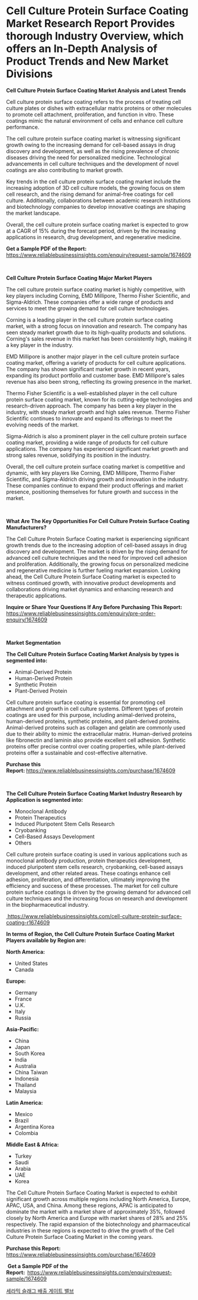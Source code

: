 <p><h1>Cell Culture Protein Surface Coating Market Research Report Provides thorough Industry Overview, which offers an In-Depth Analysis of Product Trends and New Market Divisions</h1></p><p><strong>Cell Culture Protein Surface Coating Market Analysis and Latest Trends</strong></p>
<p><p>Cell culture protein surface coating refers to the process of treating cell culture plates or dishes with extracellular matrix proteins or other molecules to promote cell attachment, proliferation, and function in vitro. These coatings mimic the natural environment of cells and enhance cell culture performance.</p><p>The cell culture protein surface coating market is witnessing significant growth owing to the increasing demand for cell-based assays in drug discovery and development, as well as the rising prevalence of chronic diseases driving the need for personalized medicine. Technological advancements in cell culture techniques and the development of novel coatings are also contributing to market growth.</p><p>Key trends in the cell culture protein surface coating market include the increasing adoption of 3D cell culture models, the growing focus on stem cell research, and the rising demand for animal-free coatings for cell culture. Additionally, collaborations between academic research institutions and biotechnology companies to develop innovative coatings are shaping the market landscape.</p><p>Overall, the cell culture protein surface coating market is expected to grow at a CAGR of 15% during the forecast period, driven by the increasing applications in research, drug development, and regenerative medicine.</p></p>
<p><strong>Get a Sample PDF of the Report:&nbsp;</strong> <a href="https://www.reliablebusinessinsights.com/enquiry/request-sample/1674609">https://www.reliablebusinessinsights.com/enquiry/request-sample/1674609</a></p>
<p>&nbsp;</p>
<p><strong>Cell Culture Protein Surface Coating Major Market Players</strong></p>
<p><p>The cell culture protein surface coating market is highly competitive, with key players including Corning, EMD Millipore, Thermo Fisher Scientific, and Sigma-Aldrich. These companies offer a wide range of products and services to meet the growing demand for cell culture technologies.</p><p>Corning is a leading player in the cell culture protein surface coating market, with a strong focus on innovation and research. The company has seen steady market growth due to its high-quality products and solutions. Corning's sales revenue in this market has been consistently high, making it a key player in the industry.</p><p>EMD Millipore is another major player in the cell culture protein surface coating market, offering a variety of products for cell culture applications. The company has shown significant market growth in recent years, expanding its product portfolio and customer base. EMD Millipore's sales revenue has also been strong, reflecting its growing presence in the market.</p><p>Thermo Fisher Scientific is a well-established player in the cell culture protein surface coating market, known for its cutting-edge technologies and research-driven approach. The company has been a key player in the industry, with steady market growth and high sales revenue. Thermo Fisher Scientific continues to innovate and expand its offerings to meet the evolving needs of the market.</p><p>Sigma-Aldrich is also a prominent player in the cell culture protein surface coating market, providing a wide range of products for cell culture applications. The company has experienced significant market growth and strong sales revenue, solidifying its position in the industry.</p><p>Overall, the cell culture protein surface coating market is competitive and dynamic, with key players like Corning, EMD Millipore, Thermo Fisher Scientific, and Sigma-Aldrich driving growth and innovation in the industry. These companies continue to expand their product offerings and market presence, positioning themselves for future growth and success in the market.</p></p>
<p>&nbsp;</p>
<p><strong>What Are The Key Opportunities For Cell Culture Protein Surface Coating Manufacturers?</strong></p>
<p><p>The Cell Culture Protein Surface Coating market is experiencing significant growth trends due to the increasing adoption of cell-based assays in drug discovery and development. The market is driven by the rising demand for advanced cell culture techniques and the need for improved cell adhesion and proliferation. Additionally, the growing focus on personalized medicine and regenerative medicine is further fueling market expansion. Looking ahead, the Cell Culture Protein Surface Coating market is expected to witness continued growth, with innovative product developments and collaborations driving market dynamics and enhancing research and therapeutic applications.</p></p>
<p><strong>Inquire or Share Your Questions If Any Before Purchasing This Report:</strong> <a href="https://www.reliablebusinessinsights.com/enquiry/pre-order-enquiry/1674609">https://www.reliablebusinessinsights.com/enquiry/pre-order-enquiry/1674609</a></p>
<p>&nbsp;</p>
<p><strong>Market Segmentation</strong></p>
<p><strong>The Cell Culture Protein Surface Coating Market Analysis by types is segmented into:</strong></p>
<p><ul><li>Animal-Derived Protein</li><li>Human-Derived Protein</li><li>Synthetic Protein</li><li>Plant-Derived Protein</li></ul></p>
<p><p>Cell culture protein surface coating is essential for promoting cell attachment and growth in cell culture systems. Different types of protein coatings are used for this purpose, including animal-derived proteins, human-derived proteins, synthetic proteins, and plant-derived proteins. Animal-derived proteins such as collagen and gelatin are commonly used due to their ability to mimic the extracellular matrix. Human-derived proteins like fibronectin and laminin also provide excellent cell adhesion. Synthetic proteins offer precise control over coating properties, while plant-derived proteins offer a sustainable and cost-effective alternative.</p></p>
<p><strong>Purchase this Report:&nbsp;</strong><a href="https://www.reliablebusinessinsights.com/purchase/1674609">https://www.reliablebusinessinsights.com/purchase/1674609</a></p>
<p>&nbsp;</p>
<p><strong>The Cell Culture Protein Surface Coating Market Industry Research by Application is segmented into:</strong></p>
<p><ul><li>Monoclonal Antibody</li><li>Protein Therapeutics</li><li>Induced Pluripotent Stem Cells Research</li><li>Cryobanking</li><li>Cell-Based Assays Development</li><li>Others</li></ul></p>
<p><p>Cell culture protein surface coating is used in various applications such as monoclonal antibody production, protein therapeutics development, induced pluripotent stem cells research, cryobanking, cell-based assays development, and other related areas. These coatings enhance cell adhesion, proliferation, and differentiation, ultimately improving the efficiency and success of these processes. The market for cell culture protein surface coatings is driven by the growing demand for advanced cell culture techniques and the increasing focus on research and development in the biopharmaceutical industry.</p></p>
<p><a href="https://www.reliablebusinessinsights.com/cell-culture-protein-surface-coating-r1674609">&nbsp;https://www.reliablebusinessinsights.com/cell-culture-protein-surface-coating-r1674609</a></p>
<p><strong>In terms of Region, the Cell Culture Protein Surface Coating Market Players available by Region are:</strong></p>
<p>
    <p> <strong> North America: </strong>
        <ul>
            <li>United States</li>
            <li>Canada</li>
        </ul>
        </p> 
    <p> <strong> Europe: </strong>
        <ul>
            <li>Germany</li>
            <li>France</li>
            <li>U.K.</li>
            <li>Italy</li>
            <li>Russia</li>
        </ul>
        </p> 
    <p> <strong> Asia-Pacific: </strong>
        <ul>
            <li>China</li>
            <li>Japan</li>
            <li>South Korea</li>
            <li>India</li>
            <li>Australia</li>
            <li>China Taiwan</li>
            <li>Indonesia</li>
            <li>Thailand</li>
            <li>Malaysia</li>
        </ul>
        </p> 
    <p> <strong> Latin America: </strong>
        <ul>
            <li>Mexico</li>
            <li>Brazil</li>
            <li>Argentina Korea</li>
            <li>Colombia</li>
        </ul>
        </p> 
    <p> <strong> Middle East & Africa: </strong>
        <ul>
            <li>Turkey</li>
            <li>Saudi</li>
            <li>Arabia</li>
            <li>UAE</li>
            <li>Korea</li>
        </ul>
    </p>
    </p>
<p><p>The Cell Culture Protein Surface Coating Market is expected to exhibit significant growth across multiple regions including North America, Europe, APAC, USA, and China. Among these regions, APAC is anticipated to dominate the market with a market share of approximately 35%, followed closely by North America and Europe with market shares of 28% and 25% respectively. The rapid expansion of the biotechnology and pharmaceutical industries in these regions is expected to drive the growth of the Cell Culture Protein Surface Coating Market in the coming years.</p></p>
<p><strong>Purchase this Report: </strong><a href="https://www.reliablebusinessinsights.com/purchase/1674609">https://www.reliablebusinessinsights.com/purchase/1674609</a></p>
<p>&nbsp;<strong>Get a Sample PDF of the Report:&nbsp;&nbsp;</strong><a href="https://www.reliablebusinessinsights.com/enquiry/request-sample/1674609">https://www.reliablebusinessinsights.com/enquiry/request-sample/1674609</a></p>
<p><strong></strong></p>
<p><p><a href="https://github.com/Nicolasrown5/Market-Research-Report-List-1/blob/main/1722721100996.md">세라믹 슬래그 배출 게이트 밸브</a></p></p>